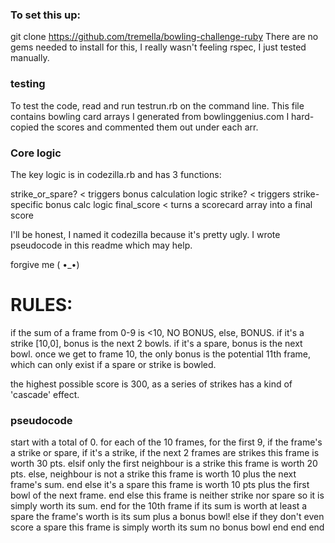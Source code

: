 ### To set this up: ###

git clone https://github.com/tremella/bowling-challenge-ruby
There are no gems needed to install for this, 
I really wasn't feeling rspec, I just tested manually.

### testing ###

To test the code, read and run testrun.rb on the command line.
This file contains bowling card arrays I generated from bowlinggenius.com
I hard-copied the scores and commented them out under each arr.

### Core logic ###

The key logic is in codezilla.rb and has 3 functions:

strike_or_spare?  < triggers bonus calculation logic
strike?           < triggers strike-specific bonus calc logic
final_score       < turns a scorecard array into a final score

I'll be honest, I named it codezilla because it's pretty ugly.
I wrote pseudocode in this readme which may help.

forgive me  ( •_•)

# RULES:

  if the sum of a frame from 0-9 is <10, NO BONUS, else, BONUS.
    if it's a strike [10,0], bonus is the next 2 bowls.
    if it's a spare, bonus is the next bowl.
  once we get to frame 10, the only bonus is the potential 11th frame,
  which can only exist if a spare or strike is bowled.

 the highest possible score is 300, as a series of strikes 
 has a kind of 'cascade' effect.

### pseudocode ###

start with a total of 0.
for each of the 10 frames,
  for the first 9,
    if the frame's a strike or spare,
      if it's a strike,
        if the next 2 frames are strikes
          this frame is worth 30 pts.
        elsif only the first neighbour is a strike
          this frame is worth 20 pts.
        else, neighbour is not a strike
          this frame is worth 10 plus the next frame's sum.
        end
      else it's a spare
        this frame is worth 10 pts
        plus the first bowl of the next frame.
      end
    else this frame is neither strike nor spare
      so it is simply worth its sum.
    end
  for the 10th frame
    if its sum is worth at least a spare
      the frame's worth is its sum
      plus a bonus bowl!
    else if they don't even score a spare
      this frame is simply worth its sum
      no bonus bowl
    end
  end
end

